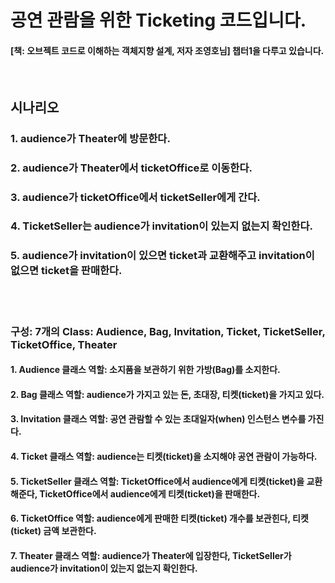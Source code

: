 # 공연 관람을 위한 Ticketing 코드입니다.

#### [책: 오브젝트 코드로 이해하는 객체지향 설계, 저자 조영호님] 챕터1을 다루고 있습니다. 
<br/>

## 시나리오
### 1. audience가 Theater에 방문한다.
### 2. audience가 Theater에서 ticketOffice로 이동한다.
### 3. audience가 ticketOffice에서 ticketSeller에게 간다.
### 4. TicketSeller는 audience가 invitation이 있는지 없는지 확인한다.
### 5. audience가 invitation이 있으면 ticket과 교환해주고 invitation이 없으면 ticket을 판매한다.
<br/><br/>

### 구성: 7개의 Class: Audience, Bag, Invitation, Ticket, TicketSeller, TicketOffice, Theater
#### 1. Audience 클래스 역할: 소지품을 보관하기 위한 가방(Bag)를 소지한다.
#### 2. Bag 클래스 역할: audience가 가지고 있는 돈, 초대장, 티켓(ticket)을 가지고 있다.
#### 3. Invitation 클래스 역할: 공연 관람할 수 있는 초대일자(when) 인스턴스 변수를 가진다.
#### 4. Ticket 클래스 역할: audience는 티켓(ticket)을 소지해야 공연 관람이 가능하다.
#### 5. TicketSeller 클래스 역할: TicketOffice에서 audience에게 티켓(ticket)을 교환해준다, TicketOffice에서 audience에게 티켓(ticket)을 판매한다.
#### 6. TicketOffice 역할: audience에게 판매한 티켓(ticket) 개수를 보관힌다, 티켓(ticket) 금액 보관한다.
#### 7. Theater 클래스 역할: audience가 Theater에 입장한다, TicketSeller가 audience가 invitation이 있는지 없는지 확인한다.
